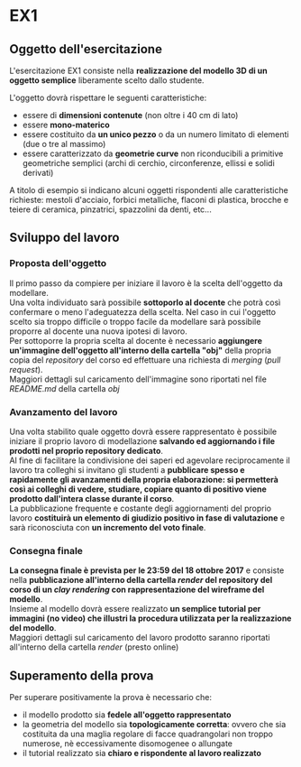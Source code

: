 # EX1

## Oggetto dell'esercitazione
L'esercitazione EX1 consiste nella **realizzazione del modello 3D di un oggetto semplice**
liberamente scelto dallo studente.

L'oggetto dovrà rispettare le seguenti caratteristiche:
* essere di **dimensioni contenute** (non oltre i 40 cm di lato)
* essere **mono-materico**
* essere costituito da **un unico pezzo** o da un numero limitato di elementi
(due o tre al massimo)
* essere caratterizzato da **geometrie curve** non riconducibili a primitive geometriche
semplici (archi di cerchio, circonferenze, ellissi e solidi derivati)

A titolo di esempio si indicano alcuni oggetti rispondenti alle
caratteristiche richieste: mestoli d'acciaio, forbici metalliche,
flaconi di plastica, brocche e teiere di ceramica, pinzatrici, spazzolini da denti, etc...

## Sviluppo del lavoro
### Proposta dell'oggetto
Il primo passo da compiere per iniziare il lavoro è la scelta dell'oggetto da modellare.   
Una volta individuato sarà possibile **sottoporlo al docente** che potrà così confermare
o meno l'adeguatezza della scelta. Nel caso in cui l'oggetto scelto sia troppo 
difficile o troppo facile da modellare sarà possibile proporre al docente una
nuova ipotesi di lavoro.   
Per sottoporre la propria scelta al docente è necessario **aggiungere un'immagine
dell'oggetto all'interno della cartella "obj"** della propria copia
del *repository* del corso ed effettuare una richiesta di *merging* (*pull request*).   
Maggiori dettagli sul caricamento dell'immagine sono riportati nel file *README.md* della
cartella *obj*

### Avanzamento del lavoro
Una volta stabilito quale oggetto dovrà essere rappresentato è possibile iniziare
il proprio lavoro di modellazione **salvando ed aggiornando i file prodotti nel
proprio repository dedicato**.   
Al fine di facilitare la condivisione dei saperi ed agevolare reciprocamente il lavoro
tra colleghi si invitano gli studenti a **pubblicare spesso e rapidamente gli avanzamenti
della propria elaborazione: si permetterà così ai colleghi di vedere, studiare,
copiare quanto di positivo viene prodotto dall'intera classe durante il corso**.   
La pubblicazione frequente e costante degli aggiornamenti del proprio lavoro
**costituirà un elemento di giudizio positivo in fase di valutazione** e
sarà riconosciuta con **un incremento del voto finale**.


### Consegna finale
**La consegna finale è prevista per le 23:59 del 18 ottobre 2017** e consiste nella
**pubblicazione all'interno della cartella *render*
del repository del corso di un *clay rendering* con rappresentazione del wireframe
del modello**.  
Insieme al modello dovrà essere realizzato **un semplice tutorial
per immagini **(no video)** che illustri la procedura utilizzata per la realizzazione
del modello**.   
Maggiori dettagli sul caricamento del lavoro prodotto saranno riportati 
all'interno della cartella *render* (presto online)

## Superamento della prova
Per superare positivamente la prova è necessario che:
* il modello prodotto sia **fedele all'oggetto rappresentato**
* la geometria del modello sia **topologicamente corretta**: ovvero che sia costituita
da una maglia regolare di facce quadrangolari non troppo numerose, nè eccessivamente
disomogenee o allungate
* il tutorial realizzato sia **chiaro e rispondente al lavoro realizzato**


